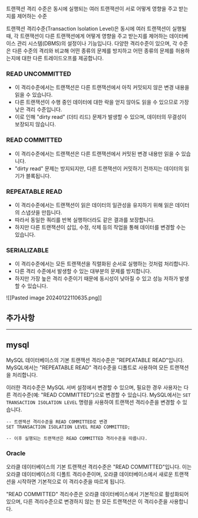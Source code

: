 트랜잭션 격리 수준은 동시에 실행되는 여러 트랜잭션이 서로 어떻게 영향을 주고 받는지를 제어하는 수준
  
트랜잭션 격리수준(Transaction Isolation Level)은 동시에 여러 트랜잭션이 실행될 때, 각 트랜잭션이 다른 트랜잭션에게 어떻게 영향을 주고 받는지를 제어하는 데이터베이스 관리 시스템(DBMS)의 설정이나 기능입니다. 다양한 격리수준이 있으며, 각 수준은 다른 수준의 격리와 비교해 어떤 종류의 문제를 방지하고 어떤 종류의 문제를 허용하는지에 대한 다른 트레이드오프를 제공합니다.


### READ UNCOMMITTED
- 이 격리수준에서는 트랜잭션은 다른 트랜잭션에서 아직 커밋되지 않은 변경 내용을 읽을 수 있습니다.
- 다른 트랜잭션이 수행 중인 데이터에 대한 락을 얻지 않아도 읽을 수 있으므로 가장 낮은 격리 수준입니다.
- 이로 인해 "dirty read" (더티 리드) 문제가 발생할 수 있으며, 데이터의 무결성이 보장되지 않습니다.

### READ COMMITTED

- 이 격리수준에서는 트랜잭션은 다른 트랜잭션에서 커밋된 변경 내용만 읽을 수 있습니다.
- "dirty read" 문제는 방지되지만, 다른 트랜잭션이 커밋하기 전까지는 데이터의 읽기가 블록됩니다.

### REPEATABLE READ
- 이 격리수준에서는 트랜잭션이 읽은 데이터의 일관성을 유지하기 위해 읽은 데이터의 스냅샷을 만듭니다.
- 따라서 동일한 쿼리를 반복 실행하더라도 같은 결과를 보장합니다.
- 하지만 다른 트랜잭션이 삽입, 수정, 삭제 등의 작업을 통해 데이터를 변경할 수는 있습니다.

### SERIALIZABLE
- 이 격리수준에서는 모든 트랜잭션을 직렬화된 순서로 실행하는 것처럼 처리합니다.
- 다른 격리 수준에서 발생할 수 있는 대부분의 문제를 방지합니다.
- 하지만 가장 높은 격리 수준이기 때문에 동시성이 낮아질 수 있고 성능 저하가 발생할 수 있습니다.



![[Pasted image 20240122110635.png]]



## 추가사항
___
## mysql
MySQL 데이터베이스의 기본 트랜잭션 격리수준은 "REPEATABLE READ"입니다. MySQL에서는 "REPEATABLE READ" 격리수준을 디폴트로 사용하여 모든 트랜잭션을 처리합니다.

이러한 격리수준은 MySQL 서버 설정에서 변경할 수 있으며, 필요한 경우 사용자는 다른 격리수준(예: "READ COMMITTED")으로 변경할 수 있습니다. MySQL에서는 `SET TRANSACTION ISOLATION LEVEL` 명령을 사용하여 트랜잭션 격리수준을 변경할 수 있습니다.

```
-- 트랜잭션 격리수준을 READ COMMITTED로 변경
SET TRANSACTION ISOLATION LEVEL READ COMMITTED;

-- 이후 실행되는 트랜잭션은 READ COMMITTED 격리수준을 따릅니다.

```

### Oracle
  
오라클 데이터베이스의 기본 트랜잭션 격리수준은 "READ COMMITTED"입니다. 이는 오라클 데이터베이스의 디폴트 격리수준이며, 오라클 데이터베이스에서 새로운 트랜잭션을 시작하면 기본적으로 이 격리수준을 따르게 됩니다.

"READ COMMITTED" 격리수준은 오라클 데이터베이스에서 기본적으로 활성화되어 있으며, 다른 격리수준으로 변경하지 않는 한 모든 트랜잭션은 이 격리수준을 사용합니다.